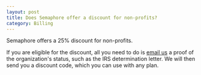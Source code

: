 ```yaml
---
layout: post
title: Does Semaphore offer a discount for non-profits?
category: Billing
---
```


Semaphore offers a 25% discount for non-profits.

If you are eligible for the discount, all you need to do is [email us](mailto:semaphore@renderedtext.com)
a proof of the organization's status, such as the IRS determination letter.
We will then send you a discount code, which you can use with any plan.
